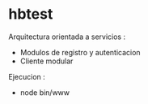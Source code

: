 # hbtest

Arquitectura orientada a servicios :
- Modulos de registro y autenticacion
- Cliente modular

Ejecucion :
- node bin/www
